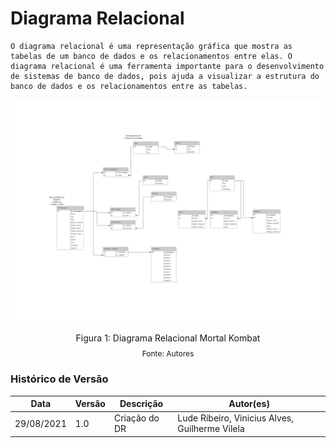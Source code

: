 # Diagrama Relacional

    O diagrama relacional é uma representação gráfica que mostra as tabelas de um banco de dados e os relacionamentos entre elas. O diagrama relacional é uma ferramenta importante para o desenvolvimento de sistemas de banco de dados, pois ajuda a visualizar a estrutura do banco de dados e os relacionamentos entre as tabelas.

![Diagrama Relacional Mortal Kombat](../img/DR_MK.png)

<div style="text-align: center">
  <p>Figura 1: Diagrama Relacional Mortal Kombat</p>
  <p style="margin-top: -1%; font-size: 12px">Fonte: Autores</p>
</div>

### Histórico de Versão

| Data       | Versão | Descrição     | Autor(es)                                      |
| ---------- | ------ | ------------- | ---------------------------------------------- |
| 29/08/2021 | 1.0    | Criação do DR | Lude Ribeiro, Vinicius Alves, Guilherme Vilela |
